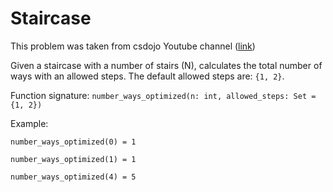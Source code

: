 # Staircase

This problem was taken from csdojo Youtube channel ([link](https://www.youtube.com/watch?v=5o-kdjv7FD0))

Given a staircase with a number of stairs (N), calculates the total number of ways with an allowed steps.
The default allowed steps are: `{1, 2}`.

Function signature: `number_ways_optimized(n: int, allowed_steps: Set = {1, 2})`

Example:

```
number_ways_optimized(0) = 1

number_ways_optimized(1) = 1

number_ways_optimized(4) = 5
```
